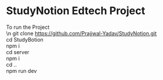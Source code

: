 # StudyNotion Edtech Project

To run the Project 
<br>
\n
git clone https://github.com/Prajjwal-Yadav/StudyNotion.git
<br>
cd StudyBotion
<br>
npm i
<br>
cd server
<br>
npm i
<br>
cd ..
<br>
npm run dev
